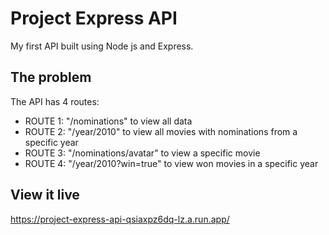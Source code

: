 # Project Express API
My first API built using Node js and Express.

## The problem

The API has 4 routes:
- ROUTE 1: "/nominations" to view all data
- ROUTE 2: "/year/2010" to view all movies with nominations from a specific year
- ROUTE 3: "/nominations/avatar" to view a specific movie
- ROUTE 4: "/year/2010?win=true" to view won movies in a specific year


## View it live

https://project-express-api-qsiaxpz6dq-lz.a.run.app/